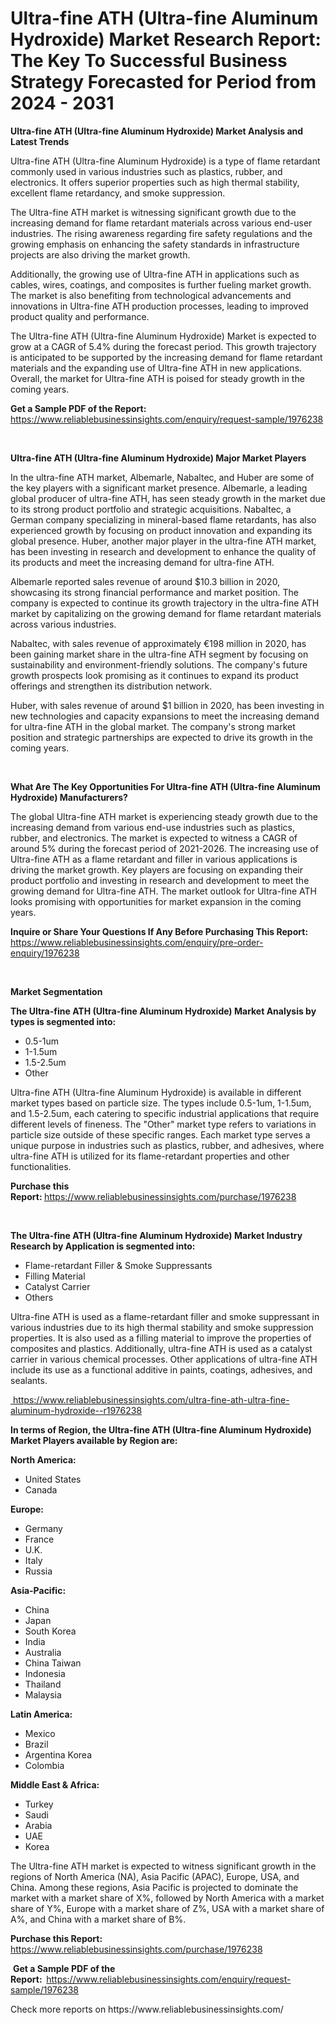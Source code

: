 <p><h1>Ultra-fine ATH (Ultra-fine Aluminum Hydroxide) Market Research Report: The Key To Successful Business Strategy Forecasted for Period from 2024 - 2031</h1></p><p><strong>Ultra-fine ATH (Ultra-fine Aluminum Hydroxide) Market Analysis and Latest Trends</strong></p>
<p><p>Ultra-fine ATH (Ultra-fine Aluminum Hydroxide) is a type of flame retardant commonly used in various industries such as plastics, rubber, and electronics. It offers superior properties such as high thermal stability, excellent flame retardancy, and smoke suppression.</p><p>The Ultra-fine ATH market is witnessing significant growth due to the increasing demand for flame retardant materials across various end-user industries. The rising awareness regarding fire safety regulations and the growing emphasis on enhancing the safety standards in infrastructure projects are also driving the market growth.</p><p>Additionally, the growing use of Ultra-fine ATH in applications such as cables, wires, coatings, and composites is further fueling market growth. The market is also benefiting from technological advancements and innovations in Ultra-fine ATH production processes, leading to improved product quality and performance.</p><p>The Ultra-fine ATH (Ultra-fine Aluminum Hydroxide) Market is expected to grow at a CAGR of 5.4% during the forecast period. This growth trajectory is anticipated to be supported by the increasing demand for flame retardant materials and the expanding use of Ultra-fine ATH in new applications. Overall, the market for Ultra-fine ATH is poised for steady growth in the coming years.</p></p>
<p><strong>Get a Sample PDF of the Report:&nbsp;</strong> <a href="https://www.reliablebusinessinsights.com/enquiry/request-sample/1976238">https://www.reliablebusinessinsights.com/enquiry/request-sample/1976238</a></p>
<p>&nbsp;</p>
<p><strong>Ultra-fine ATH (Ultra-fine Aluminum Hydroxide) Major Market Players</strong></p>
<p><p>In the ultra-fine ATH market, Albemarle, Nabaltec, and Huber are some of the key players with a significant market presence. Albemarle, a leading global producer of ultra-fine ATH, has seen steady growth in the market due to its strong product portfolio and strategic acquisitions. Nabaltec, a German company specializing in mineral-based flame retardants, has also experienced growth by focusing on product innovation and expanding its global presence. Huber, another major player in the ultra-fine ATH market, has been investing in research and development to enhance the quality of its products and meet the increasing demand for ultra-fine ATH.</p><p>Albemarle reported sales revenue of around $10.3 billion in 2020, showcasing its strong financial performance and market position. The company is expected to continue its growth trajectory in the ultra-fine ATH market by capitalizing on the growing demand for flame retardant materials across various industries.</p><p>Nabaltec, with sales revenue of approximately €198 million in 2020, has been gaining market share in the ultra-fine ATH segment by focusing on sustainability and environment-friendly solutions. The company's future growth prospects look promising as it continues to expand its product offerings and strengthen its distribution network.</p><p>Huber, with sales revenue of around $1 billion in 2020, has been investing in new technologies and capacity expansions to meet the increasing demand for ultra-fine ATH in the global market. The company's strong market position and strategic partnerships are expected to drive its growth in the coming years.</p></p>
<p>&nbsp;</p>
<p><strong>What Are The Key Opportunities For Ultra-fine ATH (Ultra-fine Aluminum Hydroxide) Manufacturers?</strong></p>
<p><p>The global Ultra-fine ATH market is experiencing steady growth due to the increasing demand from various end-use industries such as plastics, rubber, and electronics. The market is expected to witness a CAGR of around 5% during the forecast period of 2021-2026. The increasing use of Ultra-fine ATH as a flame retardant and filler in various applications is driving the market growth. Key players are focusing on expanding their product portfolio and investing in research and development to meet the growing demand for Ultra-fine ATH. The market outlook for Ultra-fine ATH looks promising with opportunities for market expansion in the coming years.</p></p>
<p><strong>Inquire or Share Your Questions If Any Before Purchasing This Report:</strong> <a href="https://www.reliablebusinessinsights.com/enquiry/pre-order-enquiry/1976238">https://www.reliablebusinessinsights.com/enquiry/pre-order-enquiry/1976238</a></p>
<p>&nbsp;</p>
<p><strong>Market Segmentation</strong></p>
<p><strong>The Ultra-fine ATH (Ultra-fine Aluminum Hydroxide) Market Analysis by types is segmented into:</strong></p>
<p><ul><li>0.5-1um</li><li>1-1.5um</li><li>1.5-2.5um</li><li>Other</li></ul></p>
<p><p>Ultra-fine ATH (Ultra-fine Aluminum Hydroxide) is available in different market types based on particle size. The types include 0.5-1um, 1-1.5um, and 1.5-2.5um, each catering to specific industrial applications that require different levels of fineness. The "Other" market type refers to variations in particle size outside of these specific ranges. Each market type serves a unique purpose in industries such as plastics, rubber, and adhesives, where ultra-fine ATH is utilized for its flame-retardant properties and other functionalities.</p></p>
<p><strong>Purchase this Report:&nbsp;</strong><a href="https://www.reliablebusinessinsights.com/purchase/1976238">https://www.reliablebusinessinsights.com/purchase/1976238</a></p>
<p>&nbsp;</p>
<p><strong>The Ultra-fine ATH (Ultra-fine Aluminum Hydroxide) Market Industry Research by Application is segmented into:</strong></p>
<p><ul><li>Flame-retardant Filler & Smoke Suppressants</li><li>Filling Material</li><li>Catalyst Carrier</li><li>Others</li></ul></p>
<p><p>Ultra-fine ATH is used as a flame-retardant filler and smoke suppressant in various industries due to its high thermal stability and smoke suppression properties. It is also used as a filling material to improve the properties of composites and plastics. Additionally, ultra-fine ATH is used as a catalyst carrier in various chemical processes. Other applications of ultra-fine ATH include its use as a functional additive in paints, coatings, adhesives, and sealants.</p></p>
<p><a href="https://www.reliablebusinessinsights.com/ultra-fine-ath-ultra-fine-aluminum-hydroxide--r1976238">&nbsp;https://www.reliablebusinessinsights.com/ultra-fine-ath-ultra-fine-aluminum-hydroxide--r1976238</a></p>
<p><strong>In terms of Region, the Ultra-fine ATH (Ultra-fine Aluminum Hydroxide) Market Players available by Region are:</strong></p>
<p>
    <p> <strong> North America: </strong>
        <ul>
            <li>United States</li>
            <li>Canada</li>
        </ul>
        </p> 
    <p> <strong> Europe: </strong>
        <ul>
            <li>Germany</li>
            <li>France</li>
            <li>U.K.</li>
            <li>Italy</li>
            <li>Russia</li>
        </ul>
        </p> 
    <p> <strong> Asia-Pacific: </strong>
        <ul>
            <li>China</li>
            <li>Japan</li>
            <li>South Korea</li>
            <li>India</li>
            <li>Australia</li>
            <li>China Taiwan</li>
            <li>Indonesia</li>
            <li>Thailand</li>
            <li>Malaysia</li>
        </ul>
        </p> 
    <p> <strong> Latin America: </strong>
        <ul>
            <li>Mexico</li>
            <li>Brazil</li>
            <li>Argentina Korea</li>
            <li>Colombia</li>
        </ul>
        </p> 
    <p> <strong> Middle East & Africa: </strong>
        <ul>
            <li>Turkey</li>
            <li>Saudi</li>
            <li>Arabia</li>
            <li>UAE</li>
            <li>Korea</li>
        </ul>
    </p>
    </p>
<p><p>The Ultra-fine ATH market is expected to witness significant growth in the regions of North America (NA), Asia Pacific (APAC), Europe, USA, and China. Among these regions, Asia Pacific is projected to dominate the market with a market share of X%, followed by North America with a market share of Y%, Europe with a market share of Z%, USA with a market share of A%, and China with a market share of B%.</p></p>
<p><strong>Purchase this Report: </strong><a href="https://www.reliablebusinessinsights.com/purchase/1976238">https://www.reliablebusinessinsights.com/purchase/1976238</a></p>
<p>&nbsp;<strong>Get a Sample PDF of the Report:&nbsp;&nbsp;</strong><a href="https://www.reliablebusinessinsights.com/enquiry/request-sample/1976238">https://www.reliablebusinessinsights.com/enquiry/request-sample/1976238</a></p>
<p><strong></strong></p>
<p>Check more reports on https://www.reliablebusinessinsights.com/</p>